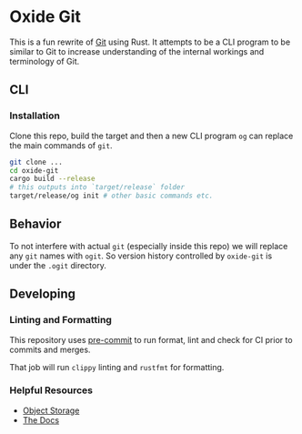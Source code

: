 # Oxide Git

This is a fun rewrite of [Git](https://git-scm.org) using Rust. It attempts to be a CLI program to be similar to Git to increase understanding of the internal workings and terminology of Git.

## CLI

### Installation

Clone this repo, build the target and then a new CLI program `og` can replace the main commands of `git`.

```bash
git clone ...
cd oxide-git
cargo build --release
# this outputs into `target/release` folder
target/release/og init # other basic commands etc.
```

## Behavior

To not interfere with actual `git` (especially inside this repo) we will replace any `git` names with `ogit`. So version history controlled by `oxide-git` is under the `.ogit` directory.

## Developing

### Linting and Formatting

This repository uses [pre-commit](https://pre-commit.com/) to run format, lint and check for CI prior to commits and merges.

That job will run `clippy` linting and `rustfmt` for formatting.

### Helpful Resources

- [Object Storage](https://git-scm.com/book/en/v2/Git-Internals-Git-Objects#-Object-Storage)
- [The Docs](https://git-scm.com/docs)
